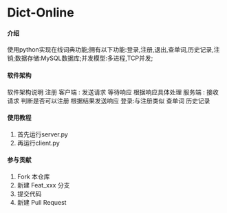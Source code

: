 # Dict-Online

#### 介绍
使用python实现在线词典功能;拥有以下功能:登录,注册,退出,查单词,历史记录,注销;数据存储:MySQL数据库;并发模型:多进程,TCP并发;

#### 软件架构
软件架构说明
    注册
      客户端 :  发送请求
               等待响应
               根据响应具体处理
      服务端 :  接收请求
               判断是否可以注册
               根据结果发送响应
   登录:与注册类似
   查单词
   历史记录

#### 使用教程

1.  首先运行server.py
2.  再运行client.py

#### 参与贡献

1.  Fork 本仓库
2.  新建 Feat_xxx 分支
3.  提交代码
4.  新建 Pull Request

